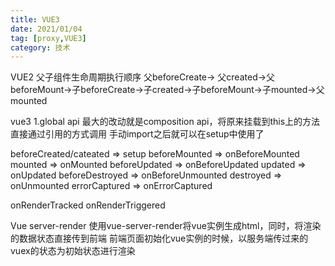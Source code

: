 ```yaml
---
title: VUE3
date: 2021/01/04
tag: [proxy,VUE3]
category: 技术
---
```



VUE2 父子组件生命周期执行顺序
父beforeCreate-> 父created->父beforeMount->子beforeCreate->子created->子beforeMount->子mounted->父mounted

vue3
1.global api
最大的改动就是composition api，将原来挂载到this上的方法直接通过引用的方式调用
手动import之后就可以在setup中使用了

beforeCreated/cateated => setup
beforeMounted => onBeforeMounted
mounted => onMounted
beforeUpdated => onBeforeUpdated
updated => onUpdated
beforeDestroyed => onBeforeUnmounted
destroyed => onUnmounted
errorCaptured => onErrorCaptured

onRenderTracked
onRenderTriggered

Vue server-render
使用vue-server-render将vue实例生成html，同时，将渲染的数据状态直接传到前端
前端页面初始化vue实例的时候，以服务端传过来的vuex的状态为初始状态进行渲染



